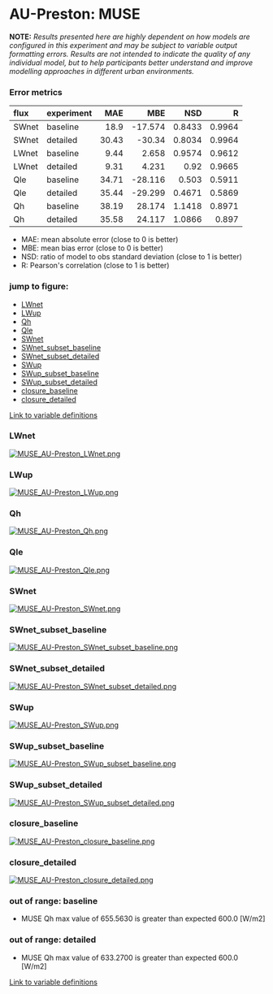 # AU-Preston: MUSE

**NOTE:** *Results presented here are highly dependent on how models are configured in this experiment and may be subject to variable output formatting errors. Results are not intended to indicate the quality of any individual model, but to help participants better understand and improve modelling approaches in different urban environments.*

### Error metrics

| flux   | experiment   |   MAE |     MBE |    NSD |      R |
|:-------|:-------------|------:|--------:|-------:|-------:|
| SWnet  | baseline     | 18.9  | -17.574 | 0.8433 | 0.9964 |
| SWnet  | detailed     | 30.43 | -30.34  | 0.8034 | 0.9964 |
| LWnet  | baseline     |  9.44 |   2.658 | 0.9574 | 0.9612 |
| LWnet  | detailed     |  9.31 |   4.231 | 0.92   | 0.9665 |
| Qle    | baseline     | 34.71 | -28.116 | 0.503  | 0.5911 |
| Qle    | detailed     | 35.44 | -29.299 | 0.4671 | 0.5869 |
| Qh     | baseline     | 38.19 |  28.174 | 1.1418 | 0.8971 |
| Qh     | detailed     | 35.58 |  24.117 | 1.0866 | 0.897  |

 - MAE: mean absolute error (close to 0 is better)
 - MBE: mean bias error (close to 0 is better)
 - NSD: ratio of model to obs standard deviation (close to 1 is better)
 - R: Pearson's correlation (close to 1 is better)

### jump to figure:
 - [LWnet](#lwnet)
 - [LWup](#lwup)
 - [Qh](#qh)
 - [Qle](#qle)
 - [SWnet](#swnet)
 - [SWnet_subset_baseline](#swnet_subset_baseline)
 - [SWnet_subset_detailed](#swnet_subset_detailed)
 - [SWup](#swup)
 - [SWup_subset_baseline](#swup_subset_baseline)
 - [SWup_subset_detailed](#swup_subset_detailed)
 - [closure_baseline](#closure_baseline)
 - [closure_detailed](#closure_detailed)

[Link to variable definitions](../modelattrs/variable_definitions.md)

### <a name="lwnet"></a>LWnet
[![MUSE_AU-Preston_LWnet.png](MUSE_AU-Preston_LWnet.png)](MUSE_AU-Preston_LWnet.png)

### <a name="lwup"></a>LWup
[![MUSE_AU-Preston_LWup.png](MUSE_AU-Preston_LWup.png)](MUSE_AU-Preston_LWup.png)

### <a name="qh"></a>Qh
[![MUSE_AU-Preston_Qh.png](MUSE_AU-Preston_Qh.png)](MUSE_AU-Preston_Qh.png)

### <a name="qle"></a>Qle
[![MUSE_AU-Preston_Qle.png](MUSE_AU-Preston_Qle.png)](MUSE_AU-Preston_Qle.png)

### <a name="swnet"></a>SWnet
[![MUSE_AU-Preston_SWnet.png](MUSE_AU-Preston_SWnet.png)](MUSE_AU-Preston_SWnet.png)

### <a name="swnet_subset_baseline"></a>SWnet_subset_baseline
[![MUSE_AU-Preston_SWnet_subset_baseline.png](MUSE_AU-Preston_SWnet_subset_baseline.png)](MUSE_AU-Preston_SWnet_subset_baseline.png)

### <a name="swnet_subset_detailed"></a>SWnet_subset_detailed
[![MUSE_AU-Preston_SWnet_subset_detailed.png](MUSE_AU-Preston_SWnet_subset_detailed.png)](MUSE_AU-Preston_SWnet_subset_detailed.png)

### <a name="swup"></a>SWup
[![MUSE_AU-Preston_SWup.png](MUSE_AU-Preston_SWup.png)](MUSE_AU-Preston_SWup.png)

### <a name="swup_subset_baseline"></a>SWup_subset_baseline
[![MUSE_AU-Preston_SWup_subset_baseline.png](MUSE_AU-Preston_SWup_subset_baseline.png)](MUSE_AU-Preston_SWup_subset_baseline.png)

### <a name="swup_subset_detailed"></a>SWup_subset_detailed
[![MUSE_AU-Preston_SWup_subset_detailed.png](MUSE_AU-Preston_SWup_subset_detailed.png)](MUSE_AU-Preston_SWup_subset_detailed.png)

### <a name="closure_baseline"></a>closure_baseline
[![MUSE_AU-Preston_closure_baseline.png](MUSE_AU-Preston_closure_baseline.png)](MUSE_AU-Preston_closure_baseline.png)

### <a name="closure_detailed"></a>closure_detailed
[![MUSE_AU-Preston_closure_detailed.png](MUSE_AU-Preston_closure_detailed.png)](MUSE_AU-Preston_closure_detailed.png)

### out of range: baseline

 - MUSE Qh max value of 655.5630 is greater than expected 600.0 [W/m2]

### out of range: detailed

 - MUSE Qh max value of 633.2700 is greater than expected 600.0 [W/m2]


[Link to variable definitions](../modelattrs/variable_definitions.md)

